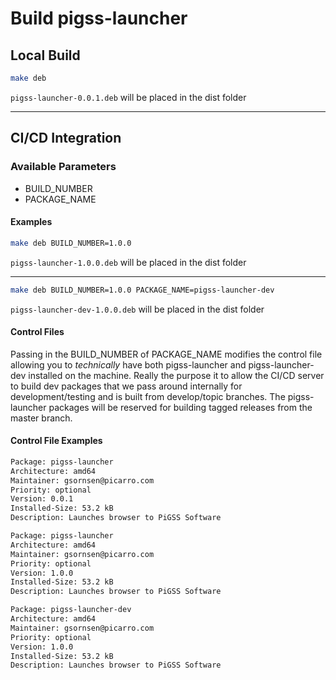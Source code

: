# Build pigss-launcher

## Local Build

```bash
make deb
```

`pigss-launcher-0.0.1.deb` will be placed in the dist folder
***

## CI/CD Integration

### Available Parameters

* BUILD_NUMBER
* PACKAGE_NAME

#### Examples

```bash
make deb BUILD_NUMBER=1.0.0
```

`pigss-launcher-1.0.0.deb` will be placed in the dist folder

***

```bash
make deb BUILD_NUMBER=1.0.0 PACKAGE_NAME=pigss-launcher-dev
```

`pigss-launcher-dev-1.0.0.deb` will be placed in the dist folder

#### Control Files

Passing in the BUILD_NUMBER of PACKAGE_NAME modifies the control file allowing you to _technically_ have both pigss-launcher and pigss-launcher-dev installed on the machine. Really the purpose it to allow the CI/CD server to build dev packages that we pass around internally for development/testing and is built from develop/topic branches. The pigss-launcher packages will be reserved for building tagged releases from the master branch.

#### Control File Examples

```bash
Package: pigss-launcher
Architecture: amd64
Maintainer: gsornsen@picarro.com
Priority: optional
Version: 0.0.1
Installed-Size: 53.2 kB
Description: Launches browser to PiGSS Software
```

```bash
Package: pigss-launcher
Architecture: amd64
Maintainer: gsornsen@picarro.com
Priority: optional
Version: 1.0.0
Installed-Size: 53.2 kB
Description: Launches browser to PiGSS Software
```

```bash
Package: pigss-launcher-dev
Architecture: amd64
Maintainer: gsornsen@picarro.com
Priority: optional
Version: 1.0.0
Installed-Size: 53.2 kB
Description: Launches browser to PiGSS Software
```
